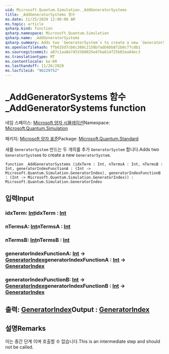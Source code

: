```yaml
---
uid: Microsoft.Quantum.Simulation._AddGeneratorSystems
title: _AddGeneratorSystems 함수
ms.date: 11/25/2020 12:00:00 AM
ms.topic: article
qsharp.kind: function
qsharp.namespace: Microsoft.Quantum.Simulation
qsharp.name: _AddGeneratorSystems
qsharp.summary: Adds two `GeneratorSystem`s to create a new `GeneratorSystem`.
ms.openlocfilehash: ffb635d7cb6c388c2158b7adb6bb872b0c77cdb1
ms.sourcegitcommit: a87c1aa8e7453360025e47ba614f25b02ea84ec3
ms.translationtype: MT
ms.contentlocale: ko-KR
ms.lasthandoff: 11/26/2020
ms.locfileid: "96229752"
---
```

# <a name="_addgeneratorsystems-function"></a><span data-ttu-id="46191-102">_AddGeneratorSystems 함수</span><span class="sxs-lookup"><span data-stu-id="46191-102">_AddGeneratorSystems function</span></span>

<span data-ttu-id="46191-103">네임 스페이스: [Microsoft 양자 시뮬레이션](xref:Microsoft.Quantum.Simulation)</span><span class="sxs-lookup"><span data-stu-id="46191-103">Namespace: [Microsoft.Quantum.Simulation](xref:Microsoft.Quantum.Simulation)</span></span>

<span data-ttu-id="46191-104">패키지: [Microsoft 양자 표준](https://nuget.org/packages/Microsoft.Quantum.Standard)</span><span class="sxs-lookup"><span data-stu-id="46191-104">Package: [Microsoft.Quantum.Standard](https://nuget.org/packages/Microsoft.Quantum.Standard)</span></span>


<span data-ttu-id="46191-105">새를 `GeneratorSystem` 만드는 두 개의를 추가 `GeneratorSystem` 합니다.</span><span class="sxs-lookup"><span data-stu-id="46191-105">Adds two `GeneratorSystem`s to create a new `GeneratorSystem`.</span></span>

```qsharp
function _AddGeneratorSystems (idxTerm : Int, nTermsA : Int, nTermsB : Int, generatorIndexFunctionA : (Int -> Microsoft.Quantum.Simulation.GeneratorIndex), generatorIndexFunctionB : (Int -> Microsoft.Quantum.Simulation.GeneratorIndex)) : Microsoft.Quantum.Simulation.GeneratorIndex
```


## <a name="input"></a><span data-ttu-id="46191-106">입력</span><span class="sxs-lookup"><span data-stu-id="46191-106">Input</span></span>

### <a name="idxterm--int"></a><span data-ttu-id="46191-107">idxTerm: [Int](xref:microsoft.quantum.lang-ref.int)</span><span class="sxs-lookup"><span data-stu-id="46191-107">idxTerm : [Int](xref:microsoft.quantum.lang-ref.int)</span></span>




### <a name="ntermsa--int"></a><span data-ttu-id="46191-108">nTermsA: [Int](xref:microsoft.quantum.lang-ref.int)</span><span class="sxs-lookup"><span data-stu-id="46191-108">nTermsA : [Int](xref:microsoft.quantum.lang-ref.int)</span></span>




### <a name="ntermsb--int"></a><span data-ttu-id="46191-109">nTermsB: [Int](xref:microsoft.quantum.lang-ref.int)</span><span class="sxs-lookup"><span data-stu-id="46191-109">nTermsB : [Int](xref:microsoft.quantum.lang-ref.int)</span></span>




### <a name="generatorindexfunctiona--int---generatorindex"></a><span data-ttu-id="46191-110">generatorIndexFunctionA: [Int](xref:microsoft.quantum.lang-ref.int) -> [GeneratorIndex](xref:Microsoft.Quantum.Simulation.GeneratorIndex)</span><span class="sxs-lookup"><span data-stu-id="46191-110">generatorIndexFunctionA : [Int](xref:microsoft.quantum.lang-ref.int) -> [GeneratorIndex](xref:Microsoft.Quantum.Simulation.GeneratorIndex)</span></span>




### <a name="generatorindexfunctionb--int---generatorindex"></a><span data-ttu-id="46191-111">generatorIndexFunctionB: [Int](xref:microsoft.quantum.lang-ref.int) -> [GeneratorIndex](xref:Microsoft.Quantum.Simulation.GeneratorIndex)</span><span class="sxs-lookup"><span data-stu-id="46191-111">generatorIndexFunctionB : [Int](xref:microsoft.quantum.lang-ref.int) -> [GeneratorIndex](xref:Microsoft.Quantum.Simulation.GeneratorIndex)</span></span>





## <a name="output--generatorindex"></a><span data-ttu-id="46191-112">출력: [GeneratorIndex](xref:Microsoft.Quantum.Simulation.GeneratorIndex)</span><span class="sxs-lookup"><span data-stu-id="46191-112">Output : [GeneratorIndex](xref:Microsoft.Quantum.Simulation.GeneratorIndex)</span></span>



## <a name="remarks"></a><span data-ttu-id="46191-113">설명</span><span class="sxs-lookup"><span data-stu-id="46191-113">Remarks</span></span>

<span data-ttu-id="46191-114">이는 중간 단계 이며 호출할 수 없습니다.</span><span class="sxs-lookup"><span data-stu-id="46191-114">This is an intermediate step and should not be called.</span></span>